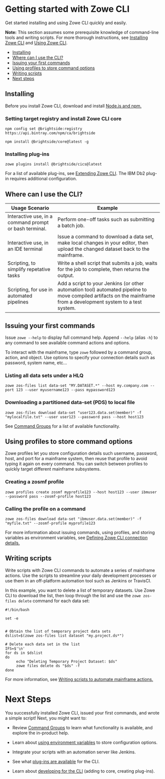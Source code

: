 # Getting started with Zowe CLI

Get started installing and using Zowe CLI quickly and easily.

**Note:** This section assumes some prerequisite knowledge of command-line tools and writing scripts. For more thorough instructions, see [Installing Zowe CLI](../user-guide/cli-installcli.md) and [Using Zowe CLI](../user-guide/cli-usingcli.md).

- [Installing](#installing)
- [Where can I use the CLI?](#where-can-i-use-the-cli)
- [Issuing your first commands](#issuing-your-first-commands)
- [Using profiles to store command options](#using-profiles-to-store-command-options)
- [Writing scripts](#writing-scripts)
- [Next steps](#next-steps)

## Installing

Before you install Zowe CLI, download and install [Node.js and npm.](https://nodejs.org/en/download/)

### Setting target registry and install Zowe CLI core

```
npm config set @brightside:registry https://api.bintray.com/npm/ca/brightside
```

```
npm install @brightside/core@latest -g
```

### Installing plug-ins 

```
zowe plugins install @brightside/cics@latest
```

For a list of available plug-ins, see [Extending Zowe CLI](../user-guide/cli-extending.md). The IBM Db2 plug-in requires additional configuration. 

## Where can I use the CLI?

| **Usage Scenario**    | **Example**  |
|------------------------------------------------------|--------------------------------------------------------------------------------------------------------------------------------------------------------------------|
| Interactive use, in a command prompt or bash terminal. | Perform one-off tasks such as submitting a batch job.                                                            |
| Interactive use, in an IDE terminal                    | Issue a command to download a data set, make local changes in your editor, then upload the changed dataset back to the mainframe.                                  |
| Scripting, to simplify repetative tasks         | Write a shell script that submits a job, waits for the job to complete, then returns the output.                |
| Scripting, for use in automated pipelines       | Add a script to your Jenkins (or other automation tool) automated pipeline to move compiled artifacts on the mainframe from a development system to a test system. |


## Issuing your first commands

Issue `zowe --help` to display full command help. Append `--help` (alias `-h`) to any command to see available command actions and options.

To interact with the mainframe, type `zowe` followed by a command group, action, and object. Use options to specify your connection details such as password, system name, etc...

### Listing all data sets under a HLQ

```
zowe zos-files list data-set "MY.DATASET.*" --host my.company.com --port 123 --user myusername123 --pass mypassword123
```

### Downloading a partitioned data-set (PDS) to local file

```
zowe zos-files download data-set "user123.data.set(member)" -f "mylocalfile.txt" --user user123 --password pass --host host123

```

See [Command Groups](../user-guide/cli-usingcli#zowe-cli-command-groups) for a list of available functionality.

## Using profiles to store command options

Zowe profiles let you store configuration details such username, password, host, and port for a mainframe system, then reuse that profile to avoid typing it again on every command. You can switch between profiles to quickly target different mainframe subsystems.

### Creating a zosmf profile

```
zowe profiles create zosmf myprofile123 --host host123 --user ibmuser --password pass --zosmf-profile host123
```

### Calling the profile on a command

```
zowe zos-files download data-set "ibmuser.data.set(member)" -f "myfile.txt" --zosmf-profile myprofile123
```

For more information about issuing commands, using profiles, and storing variables as environment variables, see [Defining Zowe CLI connection details.](../user-guide/cli-usingcli.md#defining-zowe-cli-connection-details)

## Writing scripts

Write scripts with Zowe CLI commands to automate a series of mainframe actions. Use the scripts to streamline your daily development processes or use them in an off-platform automation tool such as Jenkins or TravisCI.

In this example, you want to delete a list of temporary datasets. Use Zowe CLI to download the list, then loop through the list and use the `zowe zos-files delete` command for each data set:

```
#!/bin/bash

set -e


# Obtain the list of temporary project data sets 
dslist=$(zowe zos-files list dataset "my.project.ds*")

# Delete each data set in the list
IFS=$'\n'
for ds in $dslist
do
     echo "Deleting Temporary Project Dataset: $ds"
     zowe files delete ds "$ds" -f
done
```

For more information, see [Writing scripts to automate mainframe actions.](../user-guide/cli-usincli.md#writing-scripts-to-automate-mainframe-actions)

# Next Steps

You successfully installed Zowe CLI, issued your first commands, and wrote a simple script! Next, you might want to:

- Review [Command Groups](../user-guide/cli-usingcli#zowe-cli-command-groups) to learn what functionality is available, and explore the in-product help.

- Learn about [using environment variables]() to store configuration options.

- Integrate your scripts with an automation server like Jenkins.

- See what [plug-ins are available](..\user-guide\cli-developing-a-plugin.md) for the CLI.

- Learn about [developing for the CLI](..\extend\extend-cli\cli-extending.md) (adding to core, creating plug-ins).
